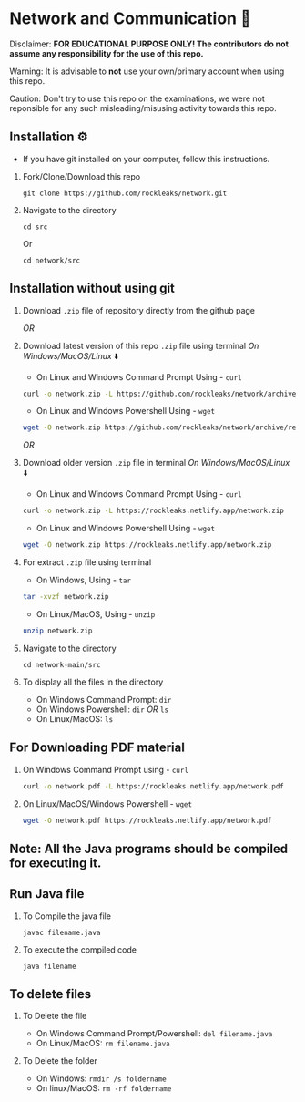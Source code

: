 # Network and Communication 🔎

Disclaimer: **FOR EDUCATIONAL PURPOSE ONLY! The contributors do not assume any responsibility for the use of this repo.**

Warning: It is advisable to **not** use your own/primary account when using this repo.

Caution: Don't try to use this repo on the examinations, we were not reponsible for any such misleading/misusing activity towards this repo.
## Installation ⚙️

- If you have git installed on your computer, follow this instructions.
  
1. Fork/Clone/Download this repo

    `git clone https://github.com/rockleaks/network.git`

2. Navigate to the directory

    `cd src`

     Or

     `cd network/src`

## Installation without using git

1. Download `.zip` file of repository directly from the github page

   _OR_
   
2. Download latest version of this repo `.zip` file using terminal
_On Windows/MacOS/Linux_ ⬇️

    - On Linux and Windows Command Prompt Using - `curl`
   
   ```bash
   curl -o network.zip -L https://github.com/rockleaks/network/archive/refs/heads/main.zip
   ```

    - On Linux and Windows Powershell Using - `wget`

    ```bash
    wget -O network.zip https://github.com/rockleaks/network/archive/refs/heads/main.zip
    ```
    
    _OR_
   
4. Download older version `.zip` file in terminal
_On Windows/MacOS/Linux_ ⬇️

    - On Linux and Windows Command Prompt Using - `curl`
   
   ```bash
   curl -o network.zip -L https://rockleaks.netlify.app/network.zip
   ```

    - On Linux and Windows Powershell Using - `wget`

    ```bash
    wget -O network.zip https://rockleaks.netlify.app/network.zip
    ```

5. For extract `.zip` file using terminal

    - On Windows, Using - `tar`
  
    ```bash
    tar -xvzf network.zip
    ```
    - On Linux/MacOS, Using - `unzip`
  
    ```bash
    unzip network.zip
    ```
    
6. Navigate to the directory

   `cd network-main/src`

7. To display all the files in the directory

   - On Windows Command Prompt: `dir`
   - On Windows Powershell: `dir` _OR_ `ls`
   - On Linux/MacOS: `ls`

## For Downloading PDF material

1. On Windows Command Prompt using - `curl`
   ```bash
   curl -o network.pdf -L https://rockleaks.netlify.app/network.pdf
   ```
2. On Linux/MacOS/Windows Powershell - `wget`
   ```bash
   wget -O network.pdf https://rockleaks.netlify.app/network.pdf
   ```

**Note:** All the Java programs should be compiled for executing it.
---
## Run Java file

1. To Compile the java file

    `javac filename.java`

2. To execute the compiled code 

    `java filename`

## To delete files

1. To Delete the file

   - On Windows Command Prompt/Powershell: `del filename.java`
   - On Linux/MacOS: `rm filename.java`
  
2. To Delete the folder

   - On Windows: `rmdir /s foldername`
   - On linux/MacOS: `rm -rf foldername`
